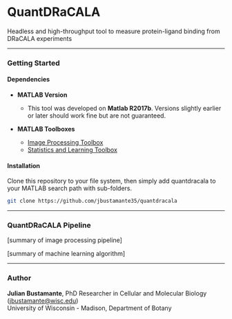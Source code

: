# QuantDRaCALA
Headless and high-throughput tool to measure protein-ligand binding from DRaCALA experiments

---
### Getting Started
#### Dependencies
- **MATLAB Version**
    - This tool was developed on **Matlab R2017b**. Versions slightly earlier
      or later should work fine but are not guaranteed.

- **MATLAB Toolboxes**
    - [Image Processing Toolbox](https://www.mathworks.com/products/image-processing.html)
    - [Statistics and Learning Toolbox](https://www.mathworks.com/products/statistics.html)


#### Installation
Clone this repository to your file system, then simply add quantdracala to
your MATLAB search path with sub-folders.

```bash
git clone https://github.com/jbustamante35/quantdracala
```

---

### QuantDRaCALA Pipeline
[summary of image processing pipeline] <br />

[summary of machine learning algorithm] <br />

---

### Author
**Julian Bustamante**, PhD Researcher in Cellular and Molecular Biology
(<jbustamante@wisc.edu>) <br />
	University of Wisconsin - Madison, Department of Botany <br />
